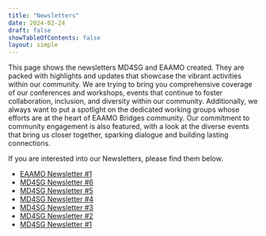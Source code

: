 ```yaml
---
title: "Newsletters"
date: 2024-02-24
draft: false
showTableOfContents: false
layout: simple
---
```


This page shows the newsletters MD4SG and EAAMO created. They are packed with highlights and updates that showcase the vibrant activities within our community. We are trying to bring you comprehensive coverage of our conferences and workshops, events that continue to foster collaboration, inclusion, and diversity within our community. Additionally, we always want to put a spotlight on the dedicated working groups whose efforts are at the heart of EAAMO Bridges community. Our commitment to community engagement is also featured, with a look at the diverse events that bring us closer together, sparking dialogue and building lasting connections. 

If you are interested into our Newsletters, please find them below.

* [EAAMO Newsletter #1](EAAMO_Newsletter_1.pdf)
* [MD4SG Newsletter #6](MD4SG_Newsletter_6.pdf)
* [MD4SG Newsletter #5](MD4SG_Newsletter_5.pdf)
* [MD4SG Newsletter #4](MD4SG_Newsletter_4.pdf)
* [MD4SG Newsletter #3](MD4SG_Newsletter_3.pdf)
* [MD4SG Newsletter #2](MD4SG_Newsletter_2.pdf)
* [MD4SG Newsletter #1](MD4SG_Newsletter_1.pdf)